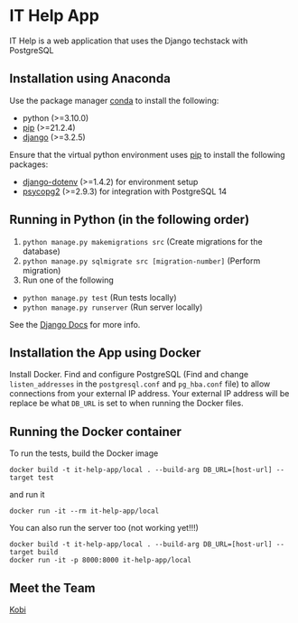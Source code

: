 # IT Help App

IT Help is a web application that uses the Django techstack with PostgreSQL

## Installation using Anaconda

Use the package manager [conda](https://docs.anaconda.com/anaconda/user-guide/) to install the following:

- python (>=3.10.0)
- [pip](https://anaconda.org/anaconda/pip) (>=21.2.4)
- [django](https://anaconda.org/anaconda/django) (>=3.2.5)

Ensure that the virtual python environment uses [pip](https://anaconda.org/anaconda/pip) to install the following packages:

- [django-dotenv](https://github.com/jpadilla/django-dotenv) (>=1.4.2) for environment setup
- [psycopg2](https://pypi.org/project/psycopg2/) (>=2.9.3) for integration with PostgreSQL 14

## Running in Python (in the following order)

1. `python manage.py makemigrations src` (Create migrations for the database)
2. `python manage.py sqlmigrate src [migration-number]` (Perform migration)
3. Run one of the following
- `python manage.py test` (Run tests locally)
- `python manage.py runserver` (Run server locally)

See the [Django Docs](https://docs.djangoproject.com/en/4.0/) for more info.

## Installation the App using Docker

Install Docker. Find and configure PostgreSQL (Find and change `listen_addresses` in the `postgresql.conf` and `pg_hba.conf` file) to allow connections from your external IP address. Your external IP address will be replace be what `DB_URL` is set to when running the Docker files.

## Running the Docker container

To run the tests, build the Docker image
```
docker build -t it-help-app/local . --build-arg DB_URL=[host-url] --target test
```
and run it
```
docker run -it --rm it-help-app/local
```
You can also run the server too (not working yet!!!)
```
docker build -t it-help-app/local . --build-arg DB_URL=[host-url] --target build
docker run -it -p 8000:8000 it-help-app/local
```

## Meet the Team

[Kobi](https://github.com/k-hsu)
